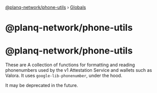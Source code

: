 [@planq-network/phone-utils](README.md) › [Globals](globals.md)

# @planq-network/phone-utils

# @planq-network/phone-utils

These are A collection of functions for formatting and reading phonenumbers used by the v1 Attestation Service and wallets such as Valora. It uses `google-lib-phonenumber`,  under the hood.

It may be deprecated in the future.
